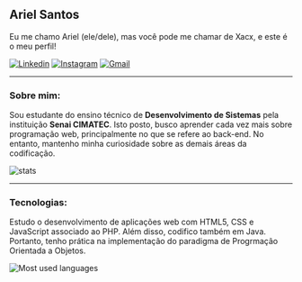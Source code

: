 ## Ariel Santos

Eu me chamo Ariel (ele/dele), mas você pode me chamar de Xacx, e este é o meu perfil!

[![Linkedin](https://img.shields.io/badge/LinkedIn-0077B5?style=for-the-badge&logo=linkedin&logoColor=8566ff&color=0C0B12)](https://www.linkedin.com/in/arielos/)
[![Instagram](https://img.shields.io/badge/Instagram-E4405F?style=for-the-badge&logo=instagram&logoColor=8566ff&color=0C0B12)](https://www.instagram.com/ariel.php/)
[![Gmail](https://img.shields.io/badge/Gmail-D14836?style=for-the-badge&logo=gmail&logoColor=8566ff&color=0C0B12)](malito:misterxacx@gmail.com/)

<hr/>

### Sobre mim:

Sou estudante do ensino técnico de **Desenvolvimento de Sistemas** pela instituição **Senai CIMATEC**. Isto posto, busco aprender cada vez mais sobre programação web, principalmente no que se refere ao back-end. No entanto, mantenho minha curiosidade sobre as demais áreas da codificação.
  
![stats](https://github-readme-stats-lotssc6xt-mrxacx.vercel.app/api?username=MrXacx&count_private=true&theme=transparent&show_icons=true&card_width=500px&border_color=8566ff&title_color=8566ff&icon_color=8566ff&text_color=e4e2e2&rank_icon=github&text_bold=false&hide=stars)

<hr/>


### Tecnologias:

Estudo o desenvolvimento de aplicações web com HTML5, CSS e JavaScript associado ao PHP. Além disso, codifico também em Java. Portanto, tenho prática na implementação do paradigma de Progrmação Orientada a Objetos.

![Most used languages](https://github-readme-stats-lotssc6xt-mrxacx.vercel.app//api/top-langs/?username=MrXacx&count_private=true&theme=transparent&layout=compact&langs_count=6&hide=c%2B%2B,cmake,swift,kotlin,objective-c&card_width=500px&border_color=8566ff&title_color=8566ff&icon_color=8566ff&text_color=e4e2e2)

